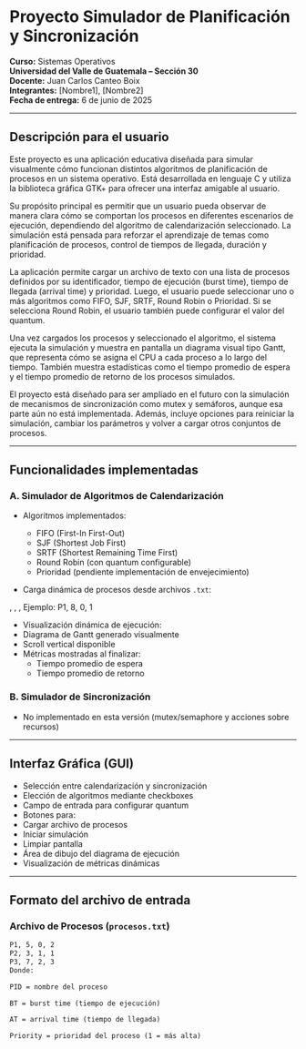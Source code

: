 # Proyecto Simulador de Planificación y Sincronización

**Curso:** Sistemas Operativos  
**Universidad del Valle de Guatemala – Sección 30**  
**Docente:** Juan Carlos Canteo Boix  
**Integrantes:** [Nombre1], [Nombre2]  
**Fecha de entrega:** 6 de junio de 2025

---

## Descripción para el usuario

Este proyecto es una aplicación educativa diseñada para simular visualmente cómo funcionan distintos algoritmos de planificación de procesos en un sistema operativo. Está desarrollada en lenguaje C y utiliza la biblioteca gráfica GTK+ para ofrecer una interfaz amigable al usuario.

Su propósito principal es permitir que un usuario pueda observar de manera clara cómo se comportan los procesos en diferentes escenarios de ejecución, dependiendo del algoritmo de calendarización seleccionado. La simulación está pensada para reforzar el aprendizaje de temas como planificación de procesos, control de tiempos de llegada, duración y prioridad.

La aplicación permite cargar un archivo de texto con una lista de procesos definidos por su identificador, tiempo de ejecución (burst time), tiempo de llegada (arrival time) y prioridad. Luego, el usuario puede seleccionar uno o más algoritmos como FIFO, SJF, SRTF, Round Robin o Prioridad. Si se selecciona Round Robin, el usuario también puede configurar el valor del quantum.

Una vez cargados los procesos y seleccionado el algoritmo, el sistema ejecuta la simulación y muestra en pantalla un diagrama visual tipo Gantt, que representa cómo se asigna el CPU a cada proceso a lo largo del tiempo. También muestra estadísticas como el tiempo promedio de espera y el tiempo promedio de retorno de los procesos simulados.

El proyecto está diseñado para ser ampliado en el futuro con la simulación de mecanismos de sincronización como mutex y semáforos, aunque esa parte aún no está implementada. Además, incluye opciones para reiniciar la simulación, cambiar los parámetros y volver a cargar otros conjuntos de procesos.

---

## Funcionalidades implementadas

### A. Simulador de Algoritmos de Calendarización
- Algoritmos implementados:
  - FIFO (First-In First-Out)
  - SJF (Shortest Job First)
  - SRTF (Shortest Remaining Time First)
  - Round Robin (con quantum configurable)
  - Prioridad (pendiente implementación de envejecimiento)

- Carga dinámica de procesos desde archivos `.txt`:

<PID>, <BT>, <AT>, <Priority>
Ejemplo:
P1, 8, 0, 1

- Visualización dinámica de ejecución:
- Diagrama de Gantt generado visualmente
- Scroll vertical disponible
- Métricas mostradas al finalizar:
  - Tiempo promedio de espera
  - Tiempo promedio de retorno

### B. Simulador de Sincronización
- No implementado en esta versión (mutex/semaphore y acciones sobre recursos)

---

## Interfaz Gráfica (GUI)

- Selección entre calendarización y sincronización
- Elección de algoritmos mediante checkboxes
- Campo de entrada para configurar quantum
- Botones para:
- Cargar archivo de procesos
- Iniciar simulación
- Limpiar pantalla
- Área de dibujo del diagrama de ejecución
- Visualización de métricas dinámicas

---

## Formato del archivo de entrada

### Archivo de Procesos (`procesos.txt`)
```txt
P1, 5, 0, 2
P2, 3, 1, 1
P3, 7, 2, 3
Donde:

PID = nombre del proceso

BT = burst time (tiempo de ejecución)

AT = arrival time (tiempo de llegada)

Priority = prioridad del proceso (1 = más alta)



